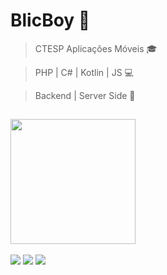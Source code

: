  <h1>BlicBoy 💎</h1>

> CTESP Aplicações Móveis 🎓

> PHP | C# | Kotlin | JS 💻

> Backend | Server Side 🔌

##

<a href="https://github.com/BlicBoy">
<img height="200em" src="https://github-readme-stats.vercel.app/api/top-langs/?username=BlicBoy&layout=compact&langs_count=7&theme=dark"/>


<br>
<br>
<a href="https://www.instagram.com/blicboy_/" target="_blank"><img src="https://img.shields.io/badge/Instagram-E4405F?style=for-the-badge&logo=instagram&logoColor=white" target="_blank"></a> <a href="https://www.linkedin.com/in/gon%C3%A7alo-oliveira-dev/" target="_blank"><img src="https://img.shields.io/badge/LinkedIn-0077B5?style=for-the-badge&logo=linkedin&logoColor=white" target="_blank"></a> <a href="https://www.youtube.com/channel/UC4SnHI48-a_YlSOf-0jpoGQ" target="_blank"><img src="https://img.shields.io/badge/YouTube-FF0000?style=for-the-badge&logo=youtube&logoColor=white" target="_blank"></a>

<br>
  
